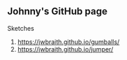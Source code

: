 ## Johnny's GitHub page

Sketches
1. https://jwbraith.github.io/gumballs/
2. https://jwbraith.github.io/jumper/
